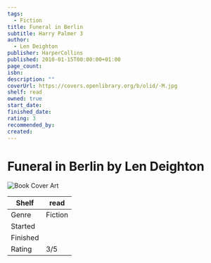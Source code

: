```yaml
---
tags:
  - Fiction
title: Funeral in Berlin
subtitle: Harry Palmer 3
author:
  - Len Deighton
publisher: HarperCollins
published: 2010-01-15T00:00:00+01:00
page_count: 
isbn: 
description: ""
coverUrl: https://covers.openlibrary.org/b/olid/-M.jpg
shelf: read
owned: true
start_date: 
finished_date: 
rating: 3
recommended_by: 
created: 
---
```


# Funeral in Berlin by Len Deighton

![Book Cover Art](https://covers.openlibrary.org/b/olid/-M.jpg)

| Shelf | read |
| --- | --- |
| Genre | Fiction |
| Started |  |
| Finished |  |
| Rating | 3/5 |

